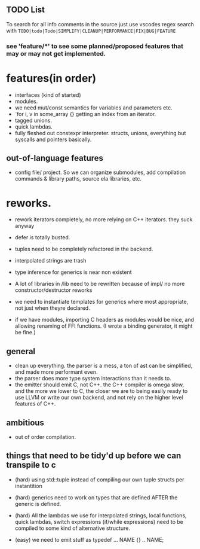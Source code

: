 ## TODO List

To search for all info comments in the source just use vscodes regex search with
`TODO|todo|Todo|SIMPLIFY|CLEANUP|PERFORMANCE|FIX|BUG|FEATURE`

### see 'feature/*' to see some planned/proposed features that may or may not get implemented.

# features(in order)
  - interfaces (kind of started)
  - modules.
  - we need mut/const semantics for variables and parameters etc.
  - `for i, v in some_array {} getting an index from an iterator.
  - tagged unions.
  - quick lambdas.
  - fully fleshed out constexpr interpreter. structs, unions, everything but syscalls and pointers basically.

## out-of-language features
- config file/ project. So we can organize submodules, add compilation commands & library paths, source ela libraries, etc.

# reworks.
- rework iterators completely, no more relying on C++ iterators. they suck anyway
- defer is totally busted.
- tuples need to be completely refactored in the backend.
- interpolated strings are trash
- type inference for generics is near non existent
- A lot of libraries in /lib need to be rewritten because of impl/ no more constructor/destructor reworks

- we need to instantiate templates for generics where most appropriate, not just when theyre declared.

- if we have modules, importing C headers as modules would be nice, and allowing renaming of FFI functions. (I wrote a binding generator, it might be fine.)

## general
- clean up everything. the parser is a mess, a ton of ast can be simplified, and made more performant even.
- the parser does more type system interactions than it needs to.
- the emitter should emit C, not C++. the C++ compiler is omega slow, and the more we lower to C, the closer we are
  to being easily ready to use LLVM or write our own backend, and not rely on the higher level features of C++.

## ambitious
- out of order compilation.


## things that need to be tidy'd up before we can transpile to c


- (hard) using std::tuple<T> instead of compiling our own tuple structs per instantition

- (hard) generics need to work on types that are defined AFTER the generic is defined.

- (hard) All the lambdas we use for interpolated strings, local functions, quick lambdas, switch expressions (if/while expressions)
  need to be compiled to some kind of alternative structure.

- (easy) we need to emit stuff as typedef ... NAME {} .. NAME;
